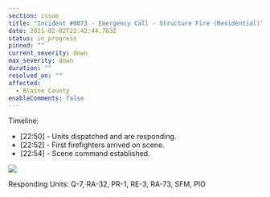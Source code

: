 ```yaml
---
section: issue
title: "Incident #0073 - Emergency Call - Structure Fire (Residential)"
date: 2021-02-02T22:42:44.763Z
status: in_progress
pinned: ""
current_severity: down
max_severity: down
duration: ""
resolved_on: ""
affected:
  - Blaine County
enableComments: false
---
```

Timeline:

* \[22:50] - Units dispatched and are responding.
* \[22:52] - First firefighters arrived on scene.
* \[22:54] - Scene command established.

![](https://i.imgur.com/7RhauIp.png)

Responding Units: Q-7, RA-32, PR-1, RE-3, RA-73, SFM, PIO